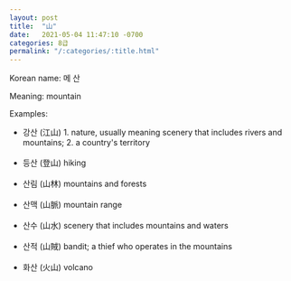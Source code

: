 ```yaml
---
layout: post
title:  "山"
date:   2021-05-04 11:47:10 -0700
categories: 8급
permalink: "/:categories/:title.html"
---
```


Korean name: 메 산

Meaning: mountain

Examples:
* 강산 (江山) 1. nature, usually meaning scenery that includes rivers and mountains; 2. a country's territory <br><br>
* 등산 (登山) hiking <br><br>
* 산림 (山林) mountains and forests <br><br>
* 산맥 (山脈) mountain range <br><br>
* 산수 (山水) scenery that includes mountains and waters <br><br>
* 산적 (山賊) bandit; a thief who operates in the mountains <br><br>
* 화산 (火山) volcano <br><br>
